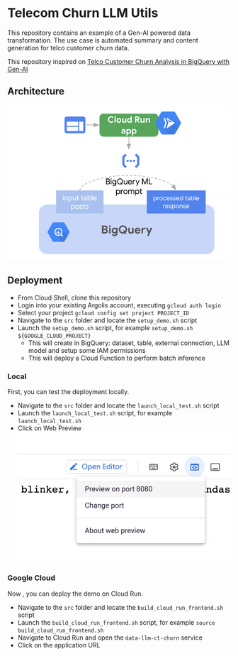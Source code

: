 # Telecom Churn LLM Utils

This repository contains an example of a Gen-AI powered data transformation.
The use case is automated summary and content generation for telco customer churn data.

This repository inspired on [Telco Customer Churn Analysis in BigQuery with Gen-AI](https://medium.com/@sobhan.af/telco-customer-churn-analysis-in-bigquery-with-gen-ai-73a02f119cbd)


## Architecture

![Architecture](assets/01.png)

## Deployment

* From Cloud Shell, clone this repository
* Login into your existing Argolis account, executing `gcloud auth login`
* Select your project `gcloud config set project PROJECT_ID`
* Navigate to the `src` folder and locate the `setup_demo.sh` script
* Launch the `setup_demo.sh` script, for example `setup_demo.sh ${GOOGLE_CLOUD_PROJECT}`
    - This will create in BigQuery: dataset, table, external connection, LLM model and setup some IAM permissions
    - This will deploy a Cloud Function to perform batch inference

### Local
First, you can test the deployment locally.
* Navigate to the `src` folder and locate the `launch_local_test.sh` script
* Launch the `launch_local_test.sh` script, for example `launch_local_test.sh`
* Click on Web Preview
![web preview](assets/02.png)

### Google Cloud

Now , you can deploy the demo on Cloud Run.
* Navigate to the `src` folder and locate the `build_cloud_run_frontend.sh` script
* Launch the `build_cloud_run_frontend.sh` script, for example `source build_cloud_run_frontend.sh`
* Navigate to Cloud Run and open the `data-llm-ct-churn` service
* Click on the application URL
 


